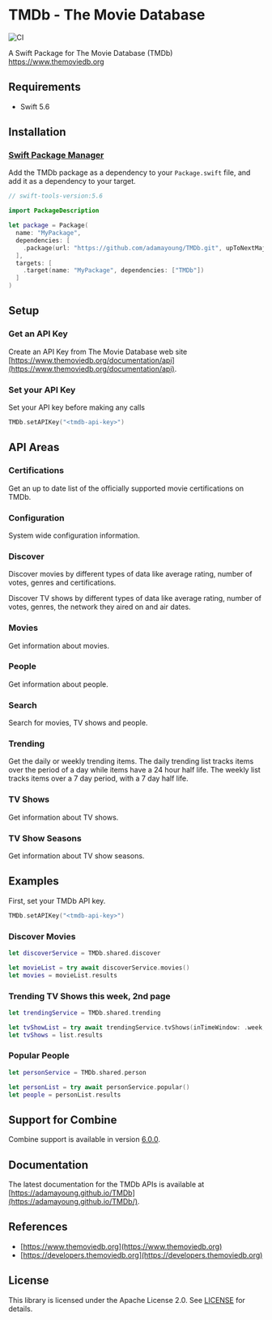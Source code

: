 # TMDb - The Movie Database

![CI](https://github.com/adamayoung/TMDb/workflows/CI/badge.svg)

A Swift Package for The Movie Database (TMDb) <https://www.themoviedb.org>

## Requirements

* Swift 5.6

## Installation

### [Swift Package Manager](https://github.com/apple/swift-package-manager)

Add the TMDb package as a dependency to your `Package.swift` file, and add it as a dependency to your target.

```swift
// swift-tools-version:5.6

import PackageDescription

let package = Package(
  name: "MyPackage",
  dependencies: [
    .package(url: "https://github.com/adamayoung/TMDb.git", upToNextMajor: "7.0.0")
  ],
  targets: [
    .target(name: "MyPackage", dependencies: ["TMDb"])
  ]
)
```

## Setup

### Get an API Key

Create an API Key from The Movie Database web site [https://www.themoviedb.org/documentation/api](https://www.themoviedb.org/documentation/api).

### Set your API Key

Set your API key before making any calls

```swift
TMDb.setAPIKey("<tmdb-api-key>")
```

## API Areas

### Certifications

Get an up to date list of the officially supported movie certifications on TMDb.

### Configuration

System wide configuration information.

### Discover

Discover movies by different types of data like average rating, number of votes, genres and certifications.

Discover TV shows by different types of data like average rating, number of votes, genres, the network they aired on and air dates.

### Movies

Get information about movies.

### People

Get information about people.

### Search

Search for movies, TV shows and people.

### Trending

Get the daily or weekly trending items. The daily trending list tracks items over the period of a day while items have a 24 hour half life. The weekly list tracks items over a 7 day period, with a 7 day half life.

### TV Shows

Get information about TV shows.

### TV Show Seasons

Get information about TV show seasons.

## Examples

First, set your TMDb API key.

```swift
TMDb.setAPIKey("<tmdb-api-key>")
```

### Discover Movies

```swift
let discoverService = TMDb.shared.discover

let movieList = try await discoverService.movies()
let movies = movieList.results
```

### Trending TV Shows this week, 2nd page

```swift
let trendingService = TMDb.shared.trending

let tvShowList = try await trendingService.tvShows(inTimeWindow: .week, page: 2)
let tvShows = list.results
```

### Popular People

```swift
let personService = TMDb.shared.person

let personList = try await personService.popular()
let people = personList.results
```

## Support for Combine

Combine support is available in version [6.0.0](https://github.com/adamayoung/TMDb/tree/6.0.0).

## Documentation

The latest documentation for the TMDb APIs is available at [https://adamayoung.github.io/TMDb](https://adamayoung.github.io/TMDb/).

## References

* [https://www.themoviedb.org](https://www.themoviedb.org)
* [https://developers.themoviedb.org](https://developers.themoviedb.org)

## License

This library is licensed under the Apache License 2.0. See [LICENSE](https://github.com/adamayoung/TMDb/blob/main/LICENSE) for details.
